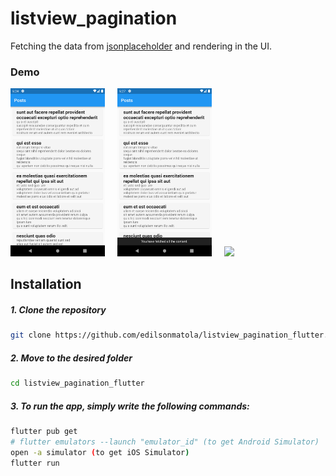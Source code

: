 # listview_pagination

Fetching the data from [jsonplaceholder](https://jsonplaceholder.typicode.com/posts) and rendering in the UI.

### Demo

<img src="./media/demo-1.png" width="30%">&nbsp;&nbsp;&nbsp;&nbsp;&nbsp;<img src="./media/demo-2.png" width="30%">&nbsp;&nbsp;&nbsp;&nbsp;&nbsp;<img src="./media/demo-preview.gif" width="30%">

## Installation

##### 1. Clone the repository

```bash
git clone https://github.com/edilsonmatola/listview_pagination_flutter.git
```

##### 2. Move to the desired folder

```bash
cd listview_pagination_flutter
```

##### 3. To run the app, simply write the following commands:

```bash
flutter pub get
# flutter emulators --launch "emulator_id" (to get Android Simulator)
open -a simulator (to get iOS Simulator)
flutter run
```
